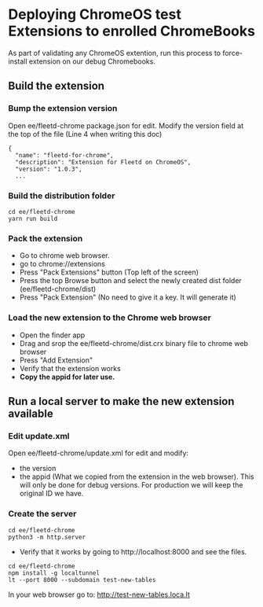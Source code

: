 # Deploying ChromeOS test Extensions to enrolled ChromeBooks

As part of validating any ChromeOS extention, run this process to force-install extension on our debug Chromebooks.

## Build the extension

### Bump the extension version

Open ee/fleetd-chrome package.json for edit.
Modify the version field at the top of the file (Line 4 when writing this doc)
```
{
  "name": "fleetd-for-chrome",
  "description": "Extension for Fleetd on ChromeOS",
  "version": "1.0.3",
  ...
```

### Build the distribution folder

```
cd ee/fleetd-chrome
yarn run build
```

### Pack the extension

- Go to chrome web browser.
- go to chrome://extensions
- Press "Pack Extensions" button (Top left of the screen)
- Press the top Browse button and select the newly created dist folder (ee/fleetd-chrome/dist)
- Press "Pack Extension" (No need to give it a key. It will generate it)

### Load the new extension to the Chrome web browser

- Open the finder app 
- Drag and srop the ee/fleetd-chrome/dist.crx binary file to chrome web browser
- Press "Add Extension"
- Verify that the extension works
- **Copy the appid for later use.**



## Run a local server to make the new extension available

### Edit update.xml
Open ee/fleetd-chrome/update.xml for edit and modify:
- the version
- the appid (What we copied from the extension in the web browser). This will only be done for debug versions. For production we will keep the original ID we have.

### Create the server

```
cd ee/fleetd-chrome
python3 -m http.server
```
- Verify that it works by going to http://localhost:8000 and see the files.

```
cd ee/fleetd-chrome
npm install -g localtunnel
lt --port 8000 --subdomain test-new-tables
```
In your web browser go to: http://test-new-tables.loca.lt



